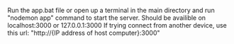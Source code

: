Run the app.bat file or open up a terminal in the main directory and run "nodemon app" command to start the server.
Should be availible on localhost:3000 or 127.0.0.1:3000
If trying connect from another device, use this url: "http://{IP address of host computer}:3000"
